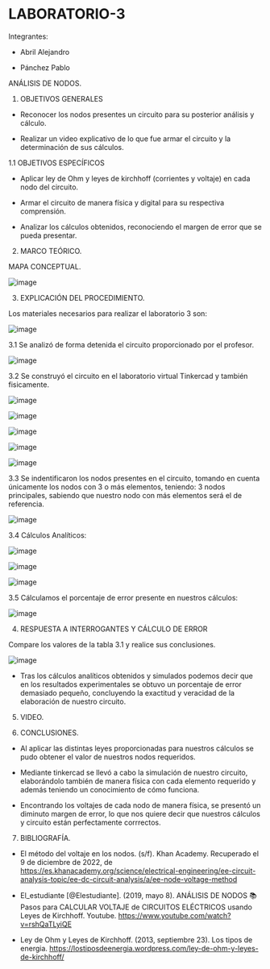 # LABORATORIO-3

Integrantes: 

- Abril Alejandro

- Pánchez Pablo

ANÁLISIS DE NODOS.

1. OBJETIVOS GENERALES

- Reconocer los nodos presentes un circuito para su posterior análisis y cálculo.

- Realizar un video explicativo de lo que fue armar el circuito y la determinación de sus cálculos.

1.1 OBJETIVOS ESPECÍFICOS

- Aplicar ley de Ohm y leyes de kirchhoff (corrientes y voltaje) en cada nodo del circuito.

- Armar el circuito de manera física y digital para su respectiva comprensión.

- Analizar los cálculos obtenidos, reconociendo el margen de error que se pueda presentar.

2. MARCO TEÓRICO.

MAPA CONCEPTUAL.

![image](https://user-images.githubusercontent.com/117920423/206630022-c196e94e-2f73-4d8d-b2e0-e5986d539b90.png)

3. EXPLICACIÓN DEL PROCEDIMIENTO.

Los materiales necesarios para realizar el laboratorio 3 son:

![image](https://user-images.githubusercontent.com/117920423/206630789-1fef898c-d149-41f6-8a45-8bf08155b353.png)

3.1 Se analizó de forma detenida el circuito proporcionado por el profesor.

![image](https://user-images.githubusercontent.com/117920423/206630943-6ca83c25-09ea-4211-8f91-97c870b64e12.png)

3.2 Se construyó el circuito en el laboratorio virtual Tinkercad y también fisicamente.

![image](https://user-images.githubusercontent.com/117920423/206631091-a3e7f15b-a584-4806-9aa2-57e16e697da6.png)

![image](https://user-images.githubusercontent.com/117920423/206634465-aaf537b2-5eac-4c72-b1bf-fbb70e81d145.png)

![image](https://user-images.githubusercontent.com/117920423/206634629-fd011876-1243-4792-965b-01f3a4410b05.png)

![image](https://user-images.githubusercontent.com/117920423/206634697-21b5afd1-e806-412b-8398-24ab442420a1.png)

![image](https://user-images.githubusercontent.com/117920423/206634772-06a335a9-7d58-45a9-bdce-804bc4a896bd.png)

3.3 Se indentificaron los nodos presentes en el circuito, tomando en cuenta únicamente los nodos con 3 o más elementos, teniendo: 3 nodos principales, sabiendo que nuestro nodo con más elementos será el de referencia.

![image](https://user-images.githubusercontent.com/117920423/206635367-7e69f8ec-6cbc-4cd9-8058-40fddddf91ce.png)

3.4 Cálculos Analíticos:

![image](https://user-images.githubusercontent.com/117920423/206635502-854a43f8-6f46-45c7-bb52-8aed07c2b140.png)

![image](https://user-images.githubusercontent.com/117920423/206635567-9dc6e96e-e738-49da-a864-f4e6c03e9a4d.png)

![image](https://user-images.githubusercontent.com/117920423/206635660-1debb625-8a24-4133-8224-dec1d63e578e.png)

3.5 Cálculamos el porcentaje de error presente en nuestros cálculos:

![image](https://user-images.githubusercontent.com/117920423/206635812-1bfa23cd-3d6f-4f74-8f32-27ff0aa694b1.png)

4. RESPUESTA A INTERROGANTES Y CÁLCULO DE ERROR

Compare los valores de la tabla 3.1 y realice sus conclusiones.

![image](https://user-images.githubusercontent.com/117920423/206636314-656a6a13-c750-47a8-9ff4-d22f2d9e52b4.png)

- Tras los cálculos analíticos obtenidos y simulados podemos decir que en los resultados experimentales se obtuvo un porcentaje de error demasiado pequeño, concluyendo la exactitud y veracidad de la elaboración de nuestro circuito.

5. VIDEO.

6. CONCLUSIONES.

- Al aplicar las distintas leyes proporcionadas para nuestros cálculos se pudo obtener el valor de nuestros nodos requeridos.

- Mediante tinkercad se llevó a cabo la simulación de nuestro circuito, elaborándolo también de manera física con cada elemento requerido y además teniendo un conocimiento de cómo funciona.

- Encontrando los voltajes de cada nodo de manera física, se presentó un diminuto margen de error, lo que nos quiere decir que nuestros cálculos y circuito están perfectamente corrrectos.

7. BIBLIOGRAFÍA.

- El método del voltaje en los nodos. (s/f). Khan Academy. Recuperado el 9 de diciembre de 2022, de https://es.khanacademy.org/science/electrical-engineering/ee-circuit-analysis-topic/ee-dc-circuit-analysis/a/ee-node-voltage-method

- El_estudiante [@Elestudiante]. (2019, mayo 8). ANÁLISIS DE NODOS 📚 Pasos para CALCULAR VOLTAJE de CIRCUITOS ELÉCTRICOS usando Leyes de Kirchhoff. Youtube. https://www.youtube.com/watch?v=rshQaTLyiQE

- Ley de Ohm y Leyes de Kirchhoff. (2013, septiembre 23). Los tipos de energia. https://lostiposdeenergia.wordpress.com/ley-de-ohm-y-leyes-de-kirchhoff/












